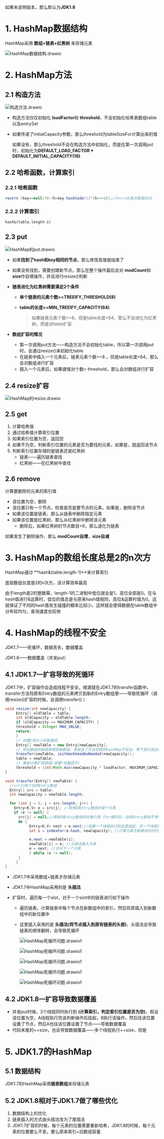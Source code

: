 如果未说明版本，那么默认为**JDK1.8**

# 1. HashMap数据结构

HashMap采用 **数组+链表+红黑树** 来存储元素

![HashMap数据结构.drawio](p/HashMap数据结构.drawio.png)

# 2. HashMap方法

## 2.1 构造方法

![构造方法.drawio](p/构造方法.drawio.png)

* 构造方法仅仅初始化 **loadFactor**和 **threshold**，不会初始化哈希表数组table以及entrySet

* 如果传递了initialCapacity参数，那么threshold为tableSizeFor计算出来的值
  
  如果没有，那么threshold不会在构造方法中初始化，而是在第一次调用put时，初始化为**DEFAULT_LOAD_FACTOR * DEFAULT_INITIAL_CAPACITY(16)**

## 2.2 哈希函数，计算索引

### 2.2.1 哈希函数

```java
reutrn (key==null)?0:(h=key.hashCode())^(h>>>16);//h>>>16表示取高16位
```

### 2.2.2 计算索引

```
hash&(table.length-1)
```

## 2.3 put

![HashMap的put.drawio](p/HashMap的put.drawio.png)

* 如果**找到了hash和key相同的节点**，那么修改其值就结束了

* 如果没有找到，需要创建新节点，那么在整个操作最后会对 **modCount**和 **size**作自增操作，并且进行resize()判断

* **链表进化为红黑树需要满足2个条件**
  
  * **单个链表的元素个数>=TREEIFY_THRESHOLD(8)**
  
  * **table的长度>=MIN_TREEIFY_CAPACITY(64)**
    
    > 如果链表元素个数>=8，但是table长度<64，那么不会进化为红黑树，而是对table扩容

* **数组扩容的情况**
  
  * 第一次调用put方法——构造方法不会初始化table，所以第一次调用put时，会通过resize()来初始化table
  * 在链表中插入一个元素后，链表元素个数>=8 ，但是table长度<64，那么会对数组进行扩容
  * 插入一个元素后，如果键值对个数> threshold，那么会对数组进行扩容

## 2.4 resize扩容

![HashMap的resize.drawio](p/HashMap的resize.drawio.png)

## 2.5 get

1. 计算哈希值
2. 通过哈希值计算索引位置
3. 如果索引位置为空，返回空
4. 如果不为空，判断索引位置的元素是否为要找的元素，如果是，就返回该节点
5. 判断索引位置存储的是链表还是红黑树
   * 链表——遍历链表查找
   * 红黑树——在红黑树中查找

## 2.6 remove

计算要删除的元素的索引值

* 该位置为空，删除
* 该位置只有一个节点，检查是否是要节点的元素，如果是，删除该节点
* 如果该位置是链表，那么从链表中删除指定元素
* 如果该位置是红黑树，那么从红黑树中删除该元素
  * 删除后，如果红黑树的节点数目<6，那么退化为链表

如果发生了删除操作，那么 **modCount自增**，**size自减**

# 3. HashMap的数组长度总是2的n次方

HashMap通过 **hash&(table.length-1)**来计算索引

底层数组长度是2的n次方，该计算效率最高

由于length是2的整数幂，length-1的二进制中低位就全是1，高位全部是0。在与hash值进行&运算时，低位的值总是与原来hash值相同，高位&运算时值为0。这就保证了不同的hash值发生碰撞的概率比较小，这样就会使得数据在table数组中分布较均匀，查询速度也较快

# 4. HashMap的线程不安全

JDK1.7——死循环，数据丢失，数据覆盖

JDK1.8——数据覆盖（并发put）

## 4.1 JDK1.7—扩容导致的死循环

JDK1.7中，扩容操作会造成线程不安全，根源就在JDK1.7的transfer函数中。transfer方法将原有Entry数组的元素拷贝到新的Entry数组里——导致死循环（调用resize()扩容的时候，会调用transfer() ）

```java
void resize(int newCapacity) {
     Entry[] oldTable = table;
     int oldCapacity = oldTable.length;
     if (oldCapacity == MAXIMUM_CAPACITY) {
     threshold = Integer.MAX_VALUE;
     return;
     }
     // 创建2倍大小的新数组
     Entry[] newTable = new Entry[newCapacity];
     // 将旧数组的链表转移到新数组，就是这个方法导致的hashMap不安全，等下我们进去看一眼
     transfer(newTable, initHashSeedAsNeeded(newCapacity));
     table = newTable;
     // 重新计算扩容阈值(容量*加载因子)
     threshold = (int)Math.min(newCapacity * loadFactor, MAXIMUM_CAPACITY + 1);
}
```

```java
void transfer(Entry[] newTable) {
  //src引用了旧的Entry数组
  Entry[] src = table; 
  int newCapacity = newTable.length;

  for (int j = 0; j < src.length; j++) {
    Entry<K,V> e = src[j]; //取得旧Entry数组的每个元素
    if (e != null) {
      src[j] = null;//释放旧Entry数组的对象引用（for循环后，旧的Entry数组不再引用任何对象）
      do {
           Entry<K,V> next = e.next;//如果一个线程执行到这里挂起，另一个线程完成transfer操作，当该线程继续运行就可能导致死循环
           int i = indexFor(e.hash, newCapacity); //计算元素在新数组中的位置

           e.next = newTable[i]; 
           newTable[i] = e; //头插法插入元素
           e = next; //访问下一个元素
           } while (e != null);
      }
     }
}
```

* JDK1.7中采用数组+链表才存储元素

* JDK1.7中HashMap采用的是 **头插法**

* 扩容时，遍历每一个slot，对于一个slot中的链表进行如下操作
  
  * 遍历链表，计算链表中每个节点在新数组中的索引，然后将其插入到新数组中的新位置中
  
  * 这里插入采用的是 **头插法(将节点插入到原有链表的头部)**，头插法会导致链表的顺序翻转，会导致死循环
    
    ![HashMap死循环问题.drawio1](p/HashMap死循环问题.drawio1.png)
    
    ![HashMap死循环问题.drawio1](p/HashMap死循环问题.drawio2.png)
    
    ![HashMap死循环问题.drawio1](p/HashMap死循环问题.drawio3.png)
    
    ![HashMap死循环问题.drawio1](p/HashMap死循环问题.drawio4.png)
    
    ![HashMap死循环问题.drawio1](p/HashMap死循环问题.drawio5.png)

## 4.2 JDK1.8—扩容导致数据覆盖

* 并发put时候，2个线程同时执行到 **(计算索引，判定索引位置是否为空)**，假设该位置为空，A线程执行完该判断操作后挂起，B执行该操作，然后往该位置设置了节点，然后A也往该位置设置了节点——导致数据覆盖
* 代码末尾的++size，也会导致数据覆盖——多个线程执行++size，但是

# 5. JDK1.7的HashMap

## 5.1 数据结构

JDK1.7的HashMap采用**链表数组**来存储元素

## 5.2 JDK1.8相对于JDK1.7做了哪些优化

1. 数据结构上的优化
2. 链表插入的方式由头插法改为了尾插法
3. JDK1.7扩容的时候，每个元素的位置需要重新哈希，JDK1.8的时候，每个元素的位置要么不变，要么原来索引+旧数组容量